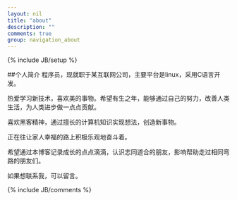 ```yaml
---
layout: nil
title: "about"
description: ""
comments: true
group: navigation_about
---
```

{% include JB/setup %}

##个人简介
程序员，现就职于某互联网公司，主要平台是linux，采用C语言开发。

热爱学习新技术，喜欢美的事物。希望有生之年，能够通过自己的努力，改善人类生活，为人类进步做一点点贡献。

喜欢黑客精神，通过擅长的计算机知识实现想法，创造新事物。

正在往让家人幸福的路上积极乐观地奋斗着。

希望通过本博客记录成长的点点滴滴，认识志同道合的朋友，影响帮助走过相同弯路的朋友们。

如果想联系我，可以留言。

{% include JB/comments %}
